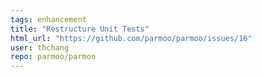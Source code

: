 ```yaml
---
tags: enhancement
title: "Restructure Unit Tests"
html_url: "https://github.com/parmoo/parmoo/issues/16"
user: thchang
repo: parmoo/parmoo
---
```


